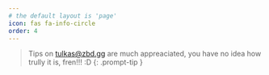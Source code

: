 ```yaml
---
# the default layout is 'page'
icon: fas fa-info-circle
order: 4
---
```


> Tips on tulkas@zbd.gg are much appreaciated, you have no idea how trully it is, fren!!! :D
{: .prompt-tip }
